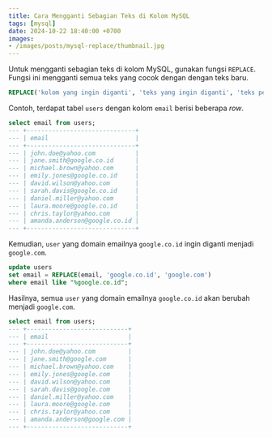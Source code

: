 ```yaml
---
title: Cara Mengganti Sebagian Teks di Kolom MySQL
tags: [mysql]
date: 2024-10-22 18:40:00 +0700
images:
- /images/posts/mysql-replace/thumbnail.jpg
---
```


Untuk mengganti sebagian teks di kolom MySQL, gunakan fungsi `REPLACE`. Fungsi ini mengganti semua  teks yang cocok dengan dengan teks baru.

<!--more-->

```sql
REPLACE('kolom yang ingin diganti', 'teks yang ingin diganti', 'teks pengganti')
```

Contoh, terdapat tabel `users` dengan kolom `email` berisi beberapa *row*.

```sql
select email from users;
--- +------------------------------+
--- | email                        |
--- +------------------------------+
--- | john.doe@yahoo.com           |
--- | jane.smith@google.co.id      |
--- | michael.brown@yahoo.com      |
--- | emily.jones@google.co.id     |
--- | david.wilson@yahoo.com       |
--- | sarah.davis@google.co.id     |
--- | daniel.miller@yahoo.com      |
--- | laura.moore@google.co.id     |
--- | chris.taylor@yahoo.com       |
--- | amanda.anderson@google.co.id |
--- +------------------------------+
```

Kemudian, `user` yang domain emailnya `google.co.id` ingin diganti menjadi `google.com`.

```sql
update users
set email = REPLACE(email, 'google.co.id', 'google.com')
where email like "%google.co.id";
```

Hasilnya, semua `user` yang domain emailnya `google.co.id` akan berubah menjadi `google.com`. 

```sql
select email from users;
--- +----------------------------+
--- | email                      |
--- +----------------------------+
--- | john.doe@yahoo.com         |
--- | jane.smith@google.com      |
--- | michael.brown@yahoo.com    |
--- | emily.jones@google.com     |
--- | david.wilson@yahoo.com     |
--- | sarah.davis@google.com     |
--- | daniel.miller@yahoo.com    |
--- | laura.moore@google.com     |
--- | chris.taylor@yahoo.com     |
--- | amanda.anderson@google.com |
--- +----------------------------+
```